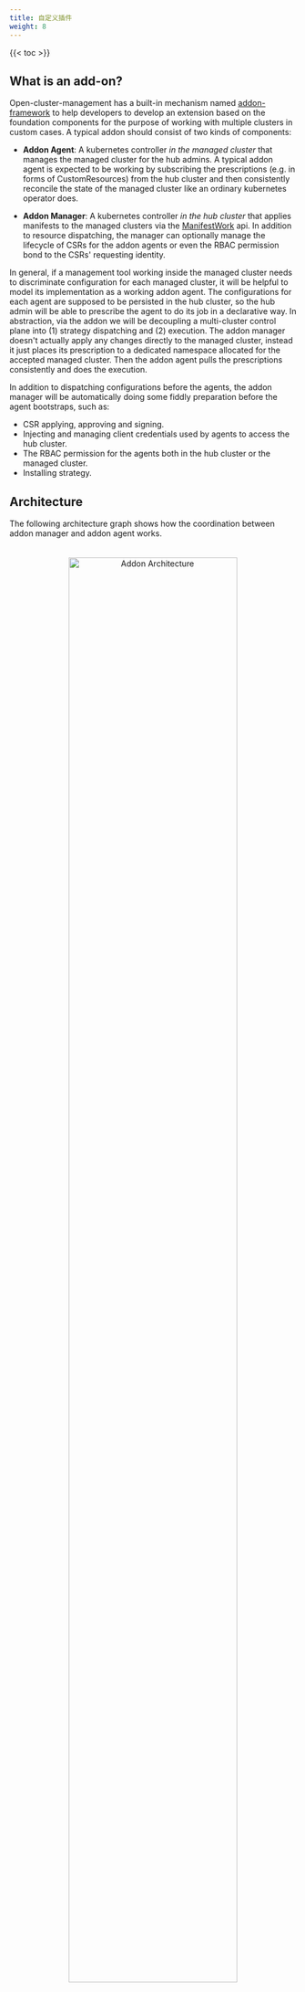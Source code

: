 ```yaml
---
title: 自定义插件
weight: 8
---
```


<!-- spellchecker-disable -->

{{< toc >}}

<!-- spellchecker-enable -->

## What is an add-on?

Open-cluster-management has a built-in mechanism named [addon-framework](https://github.com/open-cluster-management-io/addon-framework)
to help developers to develop an extension based on the foundation components 
for the purpose of working with multiple clusters in custom cases. A typical
addon should consist of two kinds of components:

- __Addon Agent__: A kubernetes controller *in the managed cluster* that manages
  the managed cluster for the hub admins. A typical addon agent is expected to 
  be working by subscribing the prescriptions (e.g. in forms of CustomResources) 
  from the hub cluster and then consistently reconcile the state of the managed
  cluster like an ordinary kubernetes operator does.
  
- __Addon Manager__: A kubernetes controller *in the hub cluster* that applies 
  manifests to the managed clusters via the [ManifestWork](../manifestwork)
  api. In addition to resource dispatching, the manager can optionally manage
  the lifecycle of CSRs for the addon agents or even the RBAC permission bond
  to the CSRs' requesting identity.
  
In general, if a management tool working inside the managed cluster needs to
discriminate configuration for each managed cluster, it will be helpful to model 
its implementation as a working addon agent. The configurations for each agent
are supposed to be persisted in the hub cluster, so the hub admin will be able
to prescribe the agent to do its job in a declarative way. In abstraction, via
the addon we will be decoupling a multi-cluster control plane into (1) strategy
dispatching and (2) execution. The addon manager doesn't actually apply any
changes directly to the managed cluster, instead it just places its prescription
to a dedicated namespace allocated for the accepted managed cluster. Then the 
addon agent pulls the prescriptions consistently and does the execution.

In addition to dispatching configurations before the agents, the addon manager 
will be automatically doing some fiddly preparation before the agent bootstraps,
such as:

- CSR applying, approving and signing.
- Injecting and managing client credentials used by agents to access the hub
  cluster.
- The RBAC permission for the agents both in the hub cluster or the managed
  cluster.
- Installing strategy.

## Architecture

The following architecture graph shows how the coordination between addon manager
and addon agent works.

<div style="text-align: center; padding: 20px;">
   <img src="/addon-architecture.png" alt="Addon Architecture" style="margin: 0 auto; width: 80%">
</div>

## Add-on enablement

From a user's perspective, to install the addon to the hub cluster the hub admin 
should register a globally-unique `ClusterManagementAddon` resource as a singleton 
placeholder in the hub cluster. For instance, the [helloworld](https://github.com/open-cluster-management-io/addon-framework/tree/main/examples/helloworld) 
add-on can be registered to the hub cluster by creating:

```yaml
apiVersion: addon.open-cluster-management.io/v1alpha1
kind: ClusterManagementAddOn
metadata:
  name: helloworld
spec:
  addOnMeta:
    displayName: helloworld
```

### Enable the add-on manually
The addon manager running on the hub is taking responsibility of configuring the
installation of addon agents for each managed cluster. When a user wants to enable 
the add-on for a certain managed cluster, the user should create a 
`ManagedClusterAddOn` resource on the cluster namespace. The name of the 
`ManagedClusterAddOn` should be the same name of the corresponding 
`ClusterManagementAddon`. For instance, the following example enables `helloworld` 
add-on in "cluster1":

```yaml
apiVersion: addon.open-cluster-management.io/v1alpha1
kind: ManagedClusterAddOn
metadata:
  name: helloworld
  namespace: cluster1
spec:
  installNamespace: helloworld
```

### Enable the add-on automatically
If the addon is developed with [automatic installation](https://open-cluster-management.io/developer-guides/addon/#automatic-installation),
which support [auto-install by cluster discovery](#auto-install-by-cluster-discovery), 
then the `ManagedClusterAddOn` will be created for all managed cluster namespaces 
automatically, or be created for the selected managed cluster namespaces automatically.

### Enable the add-on by install strategy
If the addon is developed following the guidelines mentioned in [managing the add-on agent lifecycle by addon-manager](https://open-cluster-management.io/developer-guides/addon/#managing-the-add-on-agent-lifecycle-by-addon-manager), 
the user can define an `installStrategy` in the `ClusterManagementAddOn` 
to specify on which clusters the `ManagedClusterAddOn` should be enabled.

For example, the following example enables the `helloworld` add-on on clusters 
with the aws label.

Additionally, if the addon has [supported configurations](https://open-cluster-management.io/developer-guides/addon/#add-your-add-on-agent-supported-configurations),
can also define configurations used for add-on on the selected clusters, this 
will override the `defaultConfig` defined in `spec.supportedConfigs`.

```yaml
apiVersion: addon.open-cluster-management.io/v1alpha1
kind: ClusterManagementAddOn
metadata:
  name: helloworld
  annotations:
    addon.open-cluster-management.io/lifecycle: "addon-manager"
spec:
  addOnMeta:
    displayName: helloworld
  installStrategy:
    type: Placements
    placements:
    - name: placement-aws
      namespace: default
      configs:
      - group: addon.open-cluster-management.io
        resource: addondeploymentconfigs
        name: deploy-config
        namespace: open-cluster-management
```

```yaml
apiVersion: cluster.open-cluster-management.io/v1beta1
kind: Placement
metadata:
  name: placement-aws
  namespace: default
spec:
  predicates:
    - requiredClusterSelector:
        claimSelector:
          matchExpressions:
            - key: platform.open-cluster-management.io
              operator: In
              values:
                - aws
```

Notice that `installStrategy` is still in experimental stage, not enabled by default. 
To make it work, need extra 2 steps: 

1. Enable "AddonManagement" featureGates in `ClusterManager` as below.

```yaml
apiVersion: operator.open-cluster-management.io/v1
kind: ClusterManager
metadata:
  name: cluster-manager
spec:
...
  addOnManagerConfiguration:
    featureGates:
    - feature: AddonManagement
      mode: Enable
  addOnManagerImagePullSpec: quay.io/open-cluster-management/addon-manager:latest
```

Once enabled, a new deployment cluster-manager-addon-manager-controller will be 
running.

```bash
# oc get deploy -n open-cluster-management-hub  cluster-manager-addon-manager-controller
NAME                                       READY   UP-TO-DATE   AVAILABLE   AGE
cluster-manager-addon-manager-controller   1/1     1            1           19m
```

2. Add annotation `addon.open-cluster-management.io/lifecycle: "addon-manager"`
explicitly in `ClusterManagementAddon`.

#### Add-on rollout strategy

With the rollout strategy defined in the `ClusterManagementAddOn` API, users can 
control the upgrade behavior of the addon when there are changes in the supported 
configurations.

For example, if the add-on user updates the "deploy-config" and wants to apply 
the change to the add-ons to a "canary" [decision group](https://open-cluster-management.io/concepts/placement/#decision-strategy) first. If all the add-on
upgrade successfully, then upgrade the rest of clusters progressively per cluster 
at a rate of 25%. The rollout strategy can be defined as follows:

```yaml
apiVersion: addon.open-cluster-management.io/v1alpha1
kind: ClusterManagementAddOn
metadata:
  name: helloworld
  annotations:
    addon.open-cluster-management.io/lifecycle: "addon-manager"
spec:
  addOnMeta:
    displayName: helloworld
  installStrategy:
    type: Placements
    placements:
    - name: placement-aws
      namespace: default
      configs:
      - group: addon.open-cluster-management.io
        resource: addondeploymentconfigs
        name: deploy-config
        namespace: open-cluster-management
      rolloutStrategy:
        type: Progressive
        progressive:
          mandatoryDecisionGroups:
          - groupName: "canary"
          maxConcurrency: 25%
```

Current add-on supports 3 types of rollout strategy, they are All, Progressive and ProgressivePerGroup, refer to the [API definition](https://github.com/open-cluster-management-io/api/blob/main/cluster/v1alpha1/types_rolloutstrategy.go) for more details.

### Add-on healthiness

The healthiness of the addon instances are visible when we list the addons via 
kubectl:

```shell
$ kubectl get managedclusteraddon -A
NAMESPACE   NAME                     AVAILABLE   DEGRADED   PROGRESSING
<cluster>   <addon>                  True                   
```

The addon agent are expected to report its healthiness periodically as long as it's
running. Also the versioning of the addon agent can be reflected in the resources 
optionally so that we can control the upgrading the agents progressively.

### Clean the add-ons
Last but not least, a neat uninstallation of the addon is also supported by simply
deleting the corresponding `ClusterManagementAddon` resource from the hub cluster
which is the "root" of the whole addon. The OCM platform will automatically sanitize
the hub cluster for you after the uninstalling by removing all the components either
in the hub cluster or in the manage clusters.

## Examples

Here's a few examples of cases where we will need add-ons:

1. A tool to collect alert events in the managed cluster, and send to the hub 
   cluster.
2. A network solution that uses the hub to share the network info and establish 
   connection among managed clusters. See [cluster-proxy](https://github.com/open-cluster-management-io/cluster-proxy)
3. A tool to spread security policies to multiple clusters.

## Add-on framework

[Add-on framework](https://github.com/open-cluster-management-io/addon-framework) 
provides a library for developers to develop an add-ons in open-cluster-management 
more easily. Take a look at the [helloworld example](https://github.com/open-cluster-management-io/addon-framework/tree/main/examples/helloworld) 
to understand how the add-on framework can be used.

### Custom signers

The original Kubernetes CSR api only supports three built-in signers:

- "kubernetes.io/kube-apiserver-client"
- "kubernetes.io/kube-apiserver-client-kubelet"
- "kubernetes.io/kubelet-serving"
  
However in some cases, we need to sign additional custom certificates for the 
addon agents which is not used for connecting any kube-apiserver. The addon 
manager can be serving as a custom CSR signer controller based on the 
addon-framework's extensibility by implementing the signing logic. Note that 
after successfully signing the certificates, the framework will also keep 
rotating the certificates automatically for the addon.


### Hub credential injection

The addon manager developed base on [addon-framework](https://github.com/open-cluster-management-io/addon-framework)
will automatically persist the signed certificates as secret resource to the 
managed clusters after signed by either original Kubernetes CSR controller or 
custom signers. The injected secrets will be:

- For "kubernetes.io/kube-apiserver-client" signer, the name will be "<addon name>
  -hub-kubeconfig" with properties:
  - "kubeconfig": a kubeconfig file for accessing hub cluster with the addon's 
    identity.
  - "tls.crt": the signed certificate.
  - "tls.key": the private key.
- For custom signer, the name will be "<addon name>-<signer name>-client-cert"
  with properties:
  - "tls.crt": the signed certificate.
  - "tls.key": the private key.

### Auto-install by cluster discovery

The addon manager can automatically install an addon to the managed clusters
upon discovering new clusters by setting the `InstallStrategy` from the 
[addon-framework](https://github.com/open-cluster-management-io/addon-framework).
On the other hand, the admin can also manually install the addon for the 
clusters by applying `ManagedClusterAddOn` into their cluster namespace.
